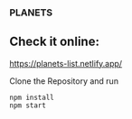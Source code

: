 ### PLANETS

## Check it online:

https://planets-list.netlify.app/

Clone the Repository and run

```
npm install
npm start
```
